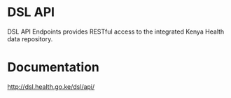 # DSL API
DSL API Endpoints provides RESTful access to the integrated Kenya Health data repository.

# Documentation
http://dsl.health.go.ke/dsl/api/
